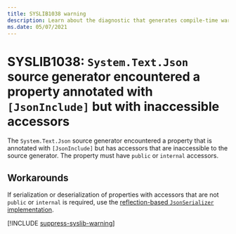 ```yaml
---
title: SYSLIB1038 warning
description: Learn about the diagnostic that generates compile-time warning SYSLIB1038.
ms.date: 05/07/2021
---
```


# SYSLIB1038: `System.Text.Json` source generator encountered a property annotated with `[JsonInclude]` but with inaccessible accessors

The `System.Text.Json` source generator encountered a property that is annotated with `[JsonInclude]` but has accessors that are inaccessible to the source generator. The property must have `public` or `internal` accessors.

## Workarounds

If serialization or deserialization of properties with accessors that are not `public` or `internal` is required, use the [reflection-based `JsonSerializer` implementation](../../standard/serialization/system-text-json-source-generation-modes.md).

[!INCLUDE [suppress-syslib-warning](includes/suppress-source-generator-diagnostics.md)]
